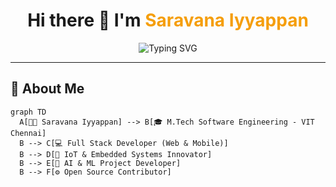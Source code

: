 <h1 align="center">
  Hi there 👋 I'm <span style="color:#F59E0B;">Saravana Iyyappan</span>
</h1>

<p align="center">
  <img src="https://readme-typing-svg.demolab.com?font=Fira+Code&weight=500&size=22&pause=1000&center=true&vCenter=true&width=435&height=45&lines=Full-Stack+Developer;AI%2FML+Enthusiast;React+Native+Engineer;IoT+Builder;Open+Source+Lover" alt="Typing SVG" />
</p>

---

## 🚀 About Me

```mermaid
graph TD
  A[👨‍💻 Saravana Iyyappan] --> B[🎓 M.Tech Software Engineering - VIT Chennai]
  B --> C[💻 Full Stack Developer (Web & Mobile)]
  B --> D[📡 IoT & Embedded Systems Innovator]
  B --> E[🧠 AI & ML Project Developer]
  B --> F[⚙️ Open Source Contributor]

